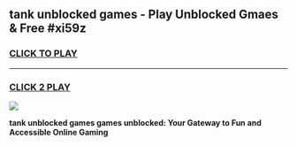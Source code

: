
## tank unblocked games - Play Unblocked Gmaes & Free #xi59z
<h3>
<a href="https://premium.freeplayer.one?title=tank_unblocked_games&ref=01M">CLICK TO PLAY</a></h3>
<hr>

<h3>
<a href="https://premium.freeplayer.one?title=tank_unblocked_games&ref=01M">CLICK 2 PLAY</a>
  
</h3>

<a href="https://premium.freeplayer.one?title=tank_unblocked_games&ref=01M"><img src="https://clearcache.store/games.png"></a>


**tank unblocked games games unblocked: Your Gateway to Fun and Accessible Online Gaming**
